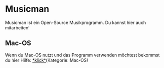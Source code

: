 # Musicman
Musicman ist ein Open-Source Musikprogramm.
Du kannst hier auch mitarbeiten!
## Mac-OS
Wenn du Mac-OS nutzt und das Programm verwenden möchtest bekommst du hier Hilfe: [\*klick\*](https://github.com/Git-J219/musicman/discussions/new)(Kategorie: Mac-OS)
